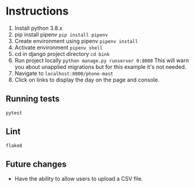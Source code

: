 # Instructions
1. Install python 3.8.x
2. pip install pipenv 
`pip install pipenv`
3. Create environment using pipenv
`pipenv install`
4. Activate environment
`pipenv shell`
5. cd in django project directory
`cd bink`
6. Run project locally
`python manage.py runserver 0:8000`
This will warn you about unapplied migrations but for this example it's not needed.
7. Navigate to `localhost:8000/phone-mast`
8. Click on links to display the day on the page and console.


## Running tests
`pytest`

## Lint
`flake8`

## Future changes
- Have the ability to allow users to upload a CSV file.